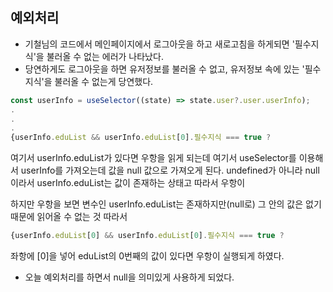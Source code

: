 ## 예외처리

+ 기철님의 코드에서 메인페이지에서 로그아웃을 하고 새로고침을 하게되면 '필수지식'을 불러올 수 없는 에러가 나타났다.
+ 당연하게도 로그아웃을 하면 유저정보를 불러올 수 없고, 유저정보 속에 있는 '필수지식'을 불러올 수 없는게 당연했다.
```jsx
const userInfo = useSelector((state) => state.user?.user.userInfo);
.
.
.
{userInfo.eduList && userInfo.eduList[0].필수지식 === true ?
```
여기서 userInfo.eduList가 있다면 우항을 읽게 되는데 여기서 useSelector를 이용해서 userInfo를 가져오는데 값을 null 값으로 가져오게 된다.
undefined가 아니라 null이라서 userInfo.eduList는 값이 존재하는 상태고 따라서 우항이 

하지만 우항을 보면 변수인 userInfo.eduList는 존재하지만(null로) 그 안의 값은 없기 때문에 읽어올 수 없는 것
따라서

```jsx
{userInfo.eduList[0] && userInfo.eduList[0].필수지식 === true ?
```
좌항에 [0]을 넣어 eduList의 0번째의 값이 있다면 우항이 실행되게 하였다.

+ 오늘 예외처리를 하면서 null을 의미있게 사용하게 되었다.